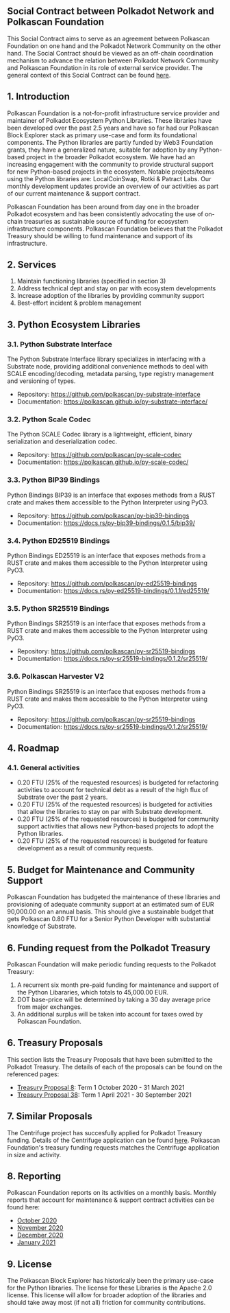 ## Social Contract between Polkadot Network and Polkascan Foundation
This Social Contract aims to serve as an agreement between Polkascan Foundation on one hand and the Polkadot Network Community on the other hand. The Social Contract should be viewed as an off-chain coordination mechanism to advance the relation between Polkadot Network Community and Polkascan Foundation in its role of external service provider. The general context of this Social Contract can be found [here](https://github.com/polkascan/social-contract/blob/master/README.md).

## 1. Introduction
Polkascan Foundation is a not-for-profit infrastructure service provider and maintainer of Polkadot Ecosystem Python Libraries. These libraries have been developed over the past 2.5 years and have so far had our Polkascan Block Explorer stack as primary use-case and form its foundational components. The Python libraries are partly funded by Web3 Foundation grants, they have a generalized nature, suitable for adoption by any Python-based project in the broader Polkadot ecosystem. We have had an increasing engagement with the community to provide structural support for new Python-based projects in the ecosystem. Notable projects/teams using the Python libraries are: LocalCoinSwap, Rotki & Patract Labs. Our monthly development updates provide an overview of our activities as part of our current maintenance & support contract.

Polkascan Foundation has been around from day one in the broader Polkadot ecosystem and has been consistently advocating the use of on-chain treasuries as sustainable source of funding for ecosystem infrastructure components. Polkascan Foundation believes that the Polkadot Treasury should be willing to fund maintenance and support of its infrastructure.

## 2. Services
1. Maintain functioning libraries (specified in section 3)
2. Address technical dept and stay on par with ecosystem developments
3. Increase adoption of the libraries by providing community support
4. Best-effort incident & problem management

## 3. Python Ecosystem Libraries
### 3.1. Python Substrate Interface
The Python Substrate Interface library specializes in interfacing with a Substrate node, providing additional convenience methods to deal with SCALE encoding/decoding, metadata parsing, type registry management and versioning of types.
- Repository: https://github.com/polkascan/py-substrate-interface
- Documentation: https://polkascan.github.io/py-substrate-interface/

### 3.2. Python Scale Codec
The Python SCALE Codec library is a lightweight, efficient, binary serialization and deserialization codec.
- Repository: https://github.com/polkascan/py-scale-codec
- Documentation: https://polkascan.github.io/py-scale-codec/

### 3.3. Python BIP39 Bindings
Python Bindings BIP39 is an interface that exposes methods from a RUST crate and makes them accessible to the Python Interpreter using PyO3.
- Repository: https://github.com/polkascan/py-bip39-bindings
- Documentation: https://docs.rs/py-bip39-bindings/0.1.5/bip39/

### 3.4. Python ED25519 Bindings
Python Bindings ED25519 is an interface that exposes methods from a RUST crate and makes them accessible to the Python Interpreter using PyO3.
- Repository: https://github.com/polkascan/py-ed25519-bindings
- Documentation: https://docs.rs/py-ed25519-bindings/0.1.1/ed25519/

### 3.5. Python SR25519 Bindings
Python Bindings SR25519 is an interface that exposes methods from a RUST crate and makes them accessible to the Python Interpreter using PyO3.
- Repository: https://github.com/polkascan/py-sr25519-bindings
- Documentation: https://docs.rs/py-sr25519-bindings/0.1.2/sr25519/

### 3.6. Polkascan Harvester V2
Python Bindings SR25519 is an interface that exposes methods from a RUST crate and makes them accessible to the Python Interpreter using PyO3.
- Repository: https://github.com/polkascan/py-sr25519-bindings
- Documentation: https://docs.rs/py-sr25519-bindings/0.1.2/sr25519/

## 4. Roadmap
### 4.1. General activities
- 0.20 FTU (25% of the requested resources) is budgeted for refactoring activities to account for technical debt as a result of the high flux of Substrate over the past 2 years.
- 0.20 FTU (25% of the requested resources) is budgeted for activities that allow the libraries to stay on par with Substrate development.
- 0.20 FTU (25% of the requested resources) is budgeted for community support activities that allows new Python-based projects to adopt the Python libraries.
- 0.20 FTU (25% of the requested resources) is budgeted for feature development as a result of community requests. 

## 5. Budget for Maintenance and Community Support
Polkascan Foundation has budgeted the maintenance of these libraries and provisioning of adequate community support at an estimated sum of EUR 90,000.00 on an annual basis. This should give a sustainable budget that gets Polkascan 0.80 FTU for a Senior Python Developer with substantial knowledge of Substrate.

## 6. Funding request from the Polkadot Treasury
Polkascan Foundation will make periodic funding requests to the Polkadot Treasury:
1. A recurrent six month pre-paid funding for maintenance and support of the Python Libararies, which totals to 45,000.00 EUR.
2. DOT base-price will be determined by taking a 30 day average price from major exchanges.
3. An additional surplus will be taken into account for taxes owed by Polkascan Foundation.

## 6. Treasury Proposals
This section lists the Treasury Proposals that have been submitted to the Polkadot Treasury.
The details of each of the proposals can be found on the referenced pages:
- [Treasury Proposal 8](https://github.com/polkascan/social-contract/blob/master/polkadot/treasury-proposal-008.md): Term 1 October 2020 - 31 March 2021
- [Treasury Proposal 38](https://github.com/polkascan/social-contract/blob/master/polkadot/treasury-proposal-038.md): Term 1 April 2021 - 30 September 2021

## 7. Similar Proposals
The Centrifuge project has succesfully applied for Polkadot Treasury funding. 
Details of the Centrifuge application can be found [here](https://polkadot.polkassembly.io/post/39).
Polkascan Foundation's treasury funding requests matches the Centrifuge application in size and activity.

## 8. Reporting
Polkascan Foundation reports on its activities on a monthly basis.
Monthly reports that account for maintenance & support contract activities can be found here:
- [October 2020](https://github.com/polkascan/social-contract/blob/master/polkadot/treasury-proposal-008-report-202010.md)
- [November 2020](https://github.com/polkascan/social-contract/blob/master/polkadot/treasury-proposal-008-report-202011.md)
- [December 2020](https://github.com/polkascan/social-contract/blob/master/polkadot/treasury-proposal-008-report-202012.md)
- [January 2021](https://github.com/polkascan/social-contract/blob/master/polkadot/treasury-proposal-008-report-202101.md)

## 9. License
The Polkascan Block Explorer has historically been the primary use-case for the Python libraries. The license for these Libraries is the Apache 2.0 license.  This license will allow for broader adoption of the libraries and should take away most (if not all) friction for community contributions.
